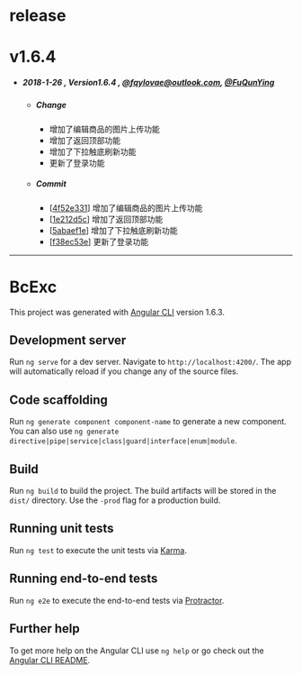 # release
# v1.6.4
-  ##### 2018-1-26 , Version1.6.4 , [@fqylovae@outlook.com](https://github.com/FuQunYing), [@FuQunYing](https://github.com/FuQunYing)
   -  ##### Change
      - 增加了编辑商品的图片上传功能
      - 增加了返回顶部功能
      - 增加了下拉触底刷新功能
      - 更新了登录功能
   -  ##### Commit
      - [[4f52e331](https://github.com/FuQunYing/bc-angular-practice)] 增加了编辑商品的图片上传功能
      - [[1e212d5c](https://github.com/FuQunYing/bc-angular-practice)] 增加了返回顶部功能
      - [[5abaef1e](https://github.com/FuQunYing/bc-angular-practice)] 增加了下拉触底刷新功能
      - [[f38ec53e](https://github.com/FuQunYing/bc-angular-practice)] 更新了登录功能
---
# BcExc

This project was generated with [Angular CLI](https://github.com/angular/angular-cli) version 1.6.3.

## Development server

Run `ng serve` for a dev server. Navigate to `http://localhost:4200/`. The app will automatically reload if you change any of the source files.

## Code scaffolding

Run `ng generate component component-name` to generate a new component. You can also use `ng generate directive|pipe|service|class|guard|interface|enum|module`.

## Build

Run `ng build` to build the project. The build artifacts will be stored in the `dist/` directory. Use the `-prod` flag for a production build.

## Running unit tests

Run `ng test` to execute the unit tests via [Karma](https://karma-runner.github.io).

## Running end-to-end tests

Run `ng e2e` to execute the end-to-end tests via [Protractor](http://www.protractortest.org/).

## Further help

To get more help on the Angular CLI use `ng help` or go check out the [Angular CLI README](https://github.com/angular/angular-cli/blob/master/README.md).
